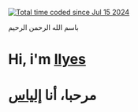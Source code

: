 <a href="https://wakatime.com/@9b8d01c3-37ec-484d-af70-824dcb9bea67"><img src="https://wakatime.com/badge/user/9b8d01c3-37ec-484d-af70-824dcb9bea67.svg" alt="Total time coded since Jul 15 2024" /></a> 

باسم الله الرحمن الرحيم
 

<tbody>
<tr style="height: 8.07812px;">
<td style="width: 244px; height: 8.07812px;">
<h1>Hi, i'm <a href="https://www.instagram.com/ilyes.kouach1/" target="_blank">Ilyes</a>&nbsp;</h1>
</td>
<td style="width: 244.328px; height: 8.07812px; padding-left: 180px; text-align: right;">
<h1>مرحبا، أنا <a href="https://www.instagram.com/ilyes.kouach1/" target="_blank">إلياس</a></h1>
</td>
</tr>
<tr style="height: 148px; padding-left: 180px;">
<td style="width: 244px; height: 148px; padding-left: 180px; text-align: right;">&nbsp;</td>
<td style="width: 244.328px; height: 148px;">&nbsp;</td>
</tr>
</tbody>
